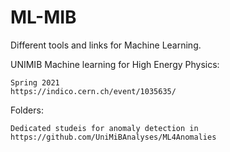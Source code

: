 # ML-MIB

Different tools and links for Machine Learning.




UNIMIB Machine learning for High Energy Physics:

    Spring 2021
    https://indico.cern.ch/event/1035635/


    
Folders:

    Dedicated studeis for anomaly detection in   https://github.com/UniMiBAnalyses/ML4Anomalies
    
    
    